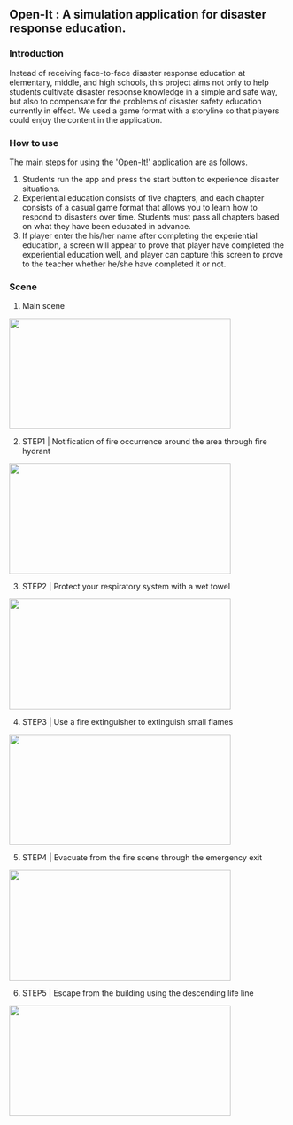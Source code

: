 ## Open-It : A simulation application for disaster response education.

### Introduction
Instead of receiving face-to-face disaster response education at elementary, middle, and high schools, this project aims not only to help students cultivate disaster response knowledge in a simple and safe way, but also to compensate for the problems of disaster safety education currently in effect.
We used a game format with a storyline so that players could enjoy the content in the application.


### How to use
The main steps for using the 'Open-It!' application are as follows.
1. Students run the app and press the start button to experience disaster situations.
2. Experiential education consists of five chapters, and each chapter consists of a casual game format that allows you to learn how to respond to disasters over time. Students must pass all chapters based on what they have been educated in advance.
3. If player enter the his/her name after completing the experiential education, a screen will appear to prove that player have completed the experiential education well, and player can capture this screen to prove to the teacher whether he/she have completed it or not.


### Scene
1. Main scene

<img src="https://user-images.githubusercontent.com/76726898/135649207-f6150af0-3312-4894-a75c-04f7b141892c.png" width="400" height="200"/>

2. STEP1 | Notification of fire occurrence around the area through fire hydrant

<img src="https://user-images.githubusercontent.com/76726898/135649266-e5b6a67f-097b-408c-beb4-da4f32c5a599.png" width="400" height="200"/>

3. STEP2 | Protect your respiratory system with a wet towel

<img src="https://user-images.githubusercontent.com/76726898/135649312-3f2931a3-07d5-49e0-971e-b9b528caead6.png" width="400" height="200"/>

4. STEP3 | Use a fire extinguisher to extinguish small flames

<img src="https://user-images.githubusercontent.com/76726898/135649396-c44e7e8f-6cf3-4452-9d97-7c7997cddcda.png" width="400" height="200"/>

5. STEP4 | Evacuate from the fire scene through the emergency exit

<img src="https://user-images.githubusercontent.com/76726898/135649446-3973b8f1-1aa6-45b6-a881-f5892fc9d5a3.png" width="400" height="200"/>

6. STEP5 | Escape from the building using the descending life line

<img src="https://user-images.githubusercontent.com/76726898/135649508-6403406e-9732-460b-9423-d48f6c098155.png" width="400" height="200"/>



